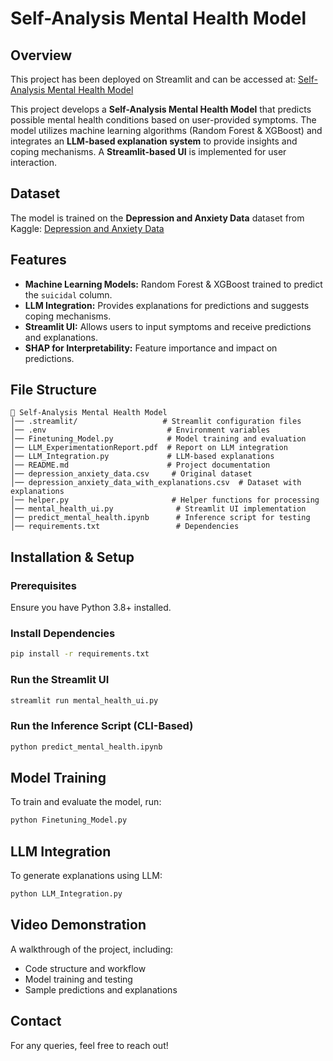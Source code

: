 # Self-Analysis Mental Health Model

## Overview
This project has been deployed on Streamlit and can be accessed at:
[Self-Analysis Mental Health Model](https://self-analysismentalhealthmodelarogoai-2xratdau99pfcmkqrru9h4.streamlit.app/)

This project develops a **Self-Analysis Mental Health Model** that predicts possible mental health conditions based on user-provided symptoms. The model utilizes machine learning algorithms (Random Forest & XGBoost) and integrates an **LLM-based explanation system** to provide insights and coping mechanisms. A **Streamlit-based UI** is implemented for user interaction.

## Dataset
The model is trained on the **Depression and Anxiety Data** dataset from Kaggle:
[Depression and Anxiety Data](https://www.kaggle.com/datasets/shahzadahmad0402/depression-and-anxiety-data/data)

## Features
- **Machine Learning Models:** Random Forest & XGBoost trained to predict the `suicidal` column.
- **LLM Integration:** Provides explanations for predictions and suggests coping mechanisms.
- **Streamlit UI:** Allows users to input symptoms and receive predictions and explanations.
- **SHAP for Interpretability:** Feature importance and impact on predictions.

## File Structure
```
📂 Self-Analysis Mental Health Model
│── .streamlit/                   # Streamlit configuration files
│── .env                           # Environment variables
│── Finetuning_Model.py            # Model training and evaluation
│── LLM_ExperimentationReport.pdf  # Report on LLM integration
│── LLM_Integration.py             # LLM-based explanations
│── README.md                      # Project documentation
│── depression_anxiety_data.csv     # Original dataset
│── depression_anxiety_data_with_explanations.csv  # Dataset with explanations
│── helper.py                       # Helper functions for processing
│── mental_health_ui.py              # Streamlit UI implementation
│── predict_mental_health.ipynb      # Inference script for testing
│── requirements.txt                 # Dependencies
```

## Installation & Setup
### Prerequisites
Ensure you have Python 3.8+ installed. 

### Install Dependencies
```bash
pip install -r requirements.txt
```

### Run the Streamlit UI
```bash
streamlit run mental_health_ui.py
```

### Run the Inference Script (CLI-Based)
```bash
python predict_mental_health.ipynb
```

## Model Training
To train and evaluate the model, run:
```bash
python Finetuning_Model.py
```

## LLM Integration
To generate explanations using LLM:
```bash
python LLM_Integration.py
```


## Video Demonstration
A walkthrough of the project, including:
- Code structure and workflow
- Model training and testing
- Sample predictions and explanations


## Contact
For any queries, feel free to reach out!
